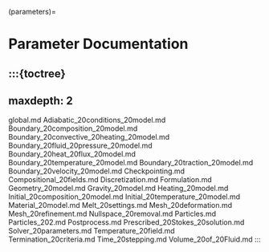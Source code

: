 (parameters)=
# Parameter Documentation

:::{toctree}
---
maxdepth: 2
---
global.md
Adiabatic_20conditions_20model.md
Boundary_20composition_20model.md
Boundary_20convective_20heating_20model.md
Boundary_20fluid_20pressure_20model.md
Boundary_20heat_20flux_20model.md
Boundary_20temperature_20model.md
Boundary_20traction_20model.md
Boundary_20velocity_20model.md
Checkpointing.md
Compositional_20fields.md
Discretization.md
Formulation.md
Geometry_20model.md
Gravity_20model.md
Heating_20model.md
Initial_20composition_20model.md
Initial_20temperature_20model.md
Material_20model.md
Melt_20settings.md
Mesh_20deformation.md
Mesh_20refinement.md
Nullspace_20removal.md
Particles.md
Particles_202.md
Postprocess.md
Prescribed_20Stokes_20solution.md
Solver_20parameters.md
Temperature_20field.md
Termination_20criteria.md
Time_20stepping.md
Volume_20of_20Fluid.md
:::
